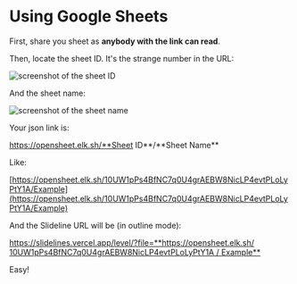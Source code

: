 # Using Google Sheets

First, share you sheet as **anybody with the link can read**.

Then, locate the sheet ID. It's the strange number in the URL:

![screenshot of the sheet ID](https://slidelines.vercel.app/level/sheetnumber.png "Sheet ID")

And the sheet name:

![screenshot of the sheet name](https://slidelines.vercel.app/level/sheetname.png "Sheet name")

Your json link is:

https://opensheet.elk.sh/**Sheet ID**/**Sheet Name\*\*

Like:

[https://opensheet.elk.sh/10UW1pPs4BfNC7q0U4grAEBW8NicLP4evtPLoLyPtY1A/Example](https://opensheet.elk.sh/10UW1pPs4BfNC7q0U4grAEBW8NicLP4evtPLoLyPtY1A/Example)

And the Slideline URL will be (in outline mode):

[https://slidelines.vercel.app/level/?file=**https://opensheet.elk.sh/ 10UW1pPs4BfNC7q0U4grAEBW8NicLP4evtPLoLyPtY1A / Example**](https://slidelines.vercel.app/level/?file=https://opensheet.elk.sh/10UW1pPs4BfNC7q0U4grAEBW8NicLP4evtPLoLyPtY1A/Example)

Easy!
